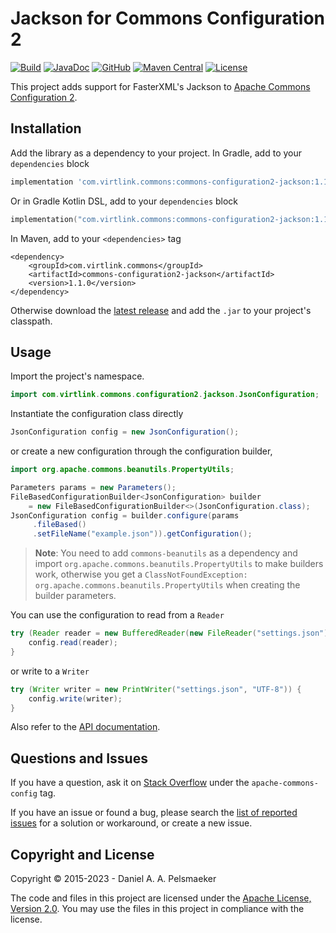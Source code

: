 # Jackson for Commons Configuration 2

[![Build](https://github.com/virtlink/commons-configuration2-jackson/actions/workflows/build.yaml/badge.svg)][1]
[![JavaDoc](https://javadoc.io/badge2/com.virtlink.commons/commons-configuration2-jackson/javadoc.svg)][2]
[![GitHub](https://img.shields.io/github/v/release/Virtlink/commons-configuration2-jackson)][3]
[![Maven Central](https://img.shields.io/maven-central/v/com.virtlink.commons/commons-configuration2-jackson)][4]
[![License](https://img.shields.io/github/license/Virtlink/commons-configuration2-jackson)][5]

This project adds support for FasterXML's Jackson to [Apache Commons Configuration 2][6].

## Installation
Add the library as a dependency to your project. In Gradle, add to your `dependencies` block

```groovy
implementation 'com.virtlink.commons:commons-configuration2-jackson:1.1.0'
```

Or in Gradle Kotlin DSL, add to your `dependencies` block

```kotlin
implementation("com.virtlink.commons:commons-configuration2-jackson:1.1.0")
```

In Maven, add to your `<dependencies>` tag

```maven-pom
<dependency>
    <groupId>com.virtlink.commons</groupId>
    <artifactId>commons-configuration2-jackson</artifactId>
    <version>1.1.0</version>
</dependency>
```

Otherwise download the [latest release][3] and add the `.jar` to your project's classpath.


## Usage
Import the project's namespace.

```java
import com.virtlink.commons.configuration2.jackson.JsonConfiguration;
```

Instantiate the configuration class directly

```java
JsonConfiguration config = new JsonConfiguration();
```

or create a new configuration through the configuration builder,

```java
import org.apache.commons.beanutils.PropertyUtils;

Parameters params = new Parameters();
FileBasedConfigurationBuilder<JsonConfiguration> builder
    = new FileBasedConfigurationBuilder<>(JsonConfiguration.class);
JsonConfiguration config = builder.configure(params
     .fileBased()
     .setFileName("example.json")).getConfiguration();
```

> **Note**: You need to add `commons-beanutils` as a dependency and import
> `org.apache.commons.beanutils.PropertyUtils` to make builders work, otherwise you
> get a `ClassNotFoundException: org.apache.commons.beanutils.PropertyUtils` when creating the
> builder parameters.


You can use the configuration to read from a `Reader`

```java
try (Reader reader = new BufferedReader(new FileReader("settings.json"))) {
	config.read(reader);
}
```

or write to a `Writer`

```java
try (Writer writer = new PrintWriter("settings.json", "UTF-8")) {
	config.write(writer);
}
```

Also refer to the [API documentation][2].

## Questions and Issues
If you have a question, ask it on [Stack Overflow][7] under the `apache-commons-config` tag.

If you have an issue or found a bug, please search the [list of reported issues][8]
for a solution or workaround, or create a new issue.


## Copyright and License
Copyright © 2015-2023 - Daniel A. A. Pelsmaeker

The code and files in this project are licensed under the [Apache License, Version 2.0][9].
You may use the files in this project in compliance with the license.



[1]: https://github.com/Virtlink/commons-configuration2-jackson/actions/workflows/build.yaml
[2]: https://javadoc.io/doc/com.virtlink.commons/commons-configuration2-jackson
[3]: https://github.com/Virtlink/commons-configuration2-jackson/releases/latest
[4]: https://mvnrepository.com/artifact/com.virtlink.commons/commons-configuration2-jackson
[5]: https://github.com/Virtlink/commons-configuration2-jackson/blob/master/LICENSE
[6]: https://commons.apache.org/proper/commons-configuration/
[7]: https://stackoverflow.com/questions/tagged/apache-commons-config
[8]: https://github.com/Virtlink/commons-configuration2-jackson/issues
[9]: https://www.apache.org/licenses/LICENSE-2.0


